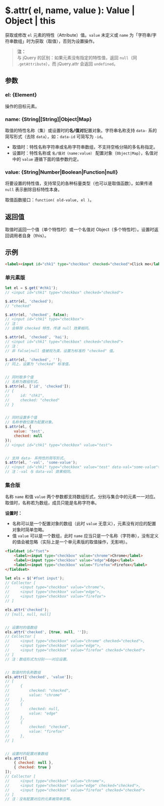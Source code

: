 # $.attr( el, name, value ): Value | Object | this

获取或修改 `el` 元素的特性（Attribute）值。`value` 未定义或 `name` 为「字符串/字符串数组」时为获取（取值），否则为设置操作。

> **注：**<br>
> 与 jQuery 的区别：如果元素没有指定的特性值，返回 `null`（同 `.getAttribute`），而 jQuery.attr 会返回 `undefined`。


## 参数

### el: {Element}

操作的目标元素。


### name: {String|[String]|Object|Map}

取值的特性名称（集）或设置时的**名/值对**配置对象。字符串名称支持 `data-` 系的简写形式（去除 `data`），如：`data-id` 可简写为 `-id`。

- 取值时：特性名称字符串或名称字符串数组，不支持空格分隔的多名称指定。
- 设置时：特性名称或 `名/值对（name:value）` 配置对象（`Object|Map`），名值对中的 `value` 遵循下面的值参数约定。


### value: {String|Number|Boolean|Function|null}

将要设置的特性值，支持常见的各种标量类型（也可以是取值函数）。如果传递 `null` 表示删除目标特性本身。

取值函数接口：`function( old-value, el )`。


## 返回值

取值时返回一个值（单个特性时）或一个名值对 Object（多个特性时）。设置时返回调用者自身（this）。


## 示例

```html
<label><input id="chk1" type="checkbox" checked="checked">Click me</label>
```


### 单元素版

```js
let el = $.get('#chk1');
// <input id="chk1" type="checkbox" checked="checked">

$.attr(el, 'checked');
// "checked"

$.attr(el, 'checked', false);
// <input id="chk1" type="checkbox">
// 注：
// 会移除 checked 特性，传递 null 效果相同。

$.attr(el, 'checked', 'hai');
// <input id="chk1" type="checkbox" checked="checked">
// 注：
// 非 false|null 值被视为真，设置为标准的 "checked" 值。

$.attr(el, 'checked', '');
// 同上，设置为 "checked" 标准值。


// 同时取多个值
// 名称为数组形式。
$.attr(el, ['id', 'checked']);
// {
//     id: "chk1",
//     checked: "checked"
// }


// 同时设置多个值
// 名称参数位置为配置对象。
$.attr(el, {
    value: 'test',
    checked: null
});
// <input id="chk1" type="checkbox" value="test">


// 支持 data- 系特性的简写形式。
$.attr(el, '-val', 'some-value');
// <input id="chk1" type="checkbox" value="test" data-val="some-value">
// 注：-val 与 data-val 效果相同。
```


### 集合版

名称 `name` 和值 `value` 两个参数都支持数组形式，分别与集合中的元素一一对应。取值时，名称若为数组，成员只能是名称字符串。

**设置时：**

- 名称可以是一个配置对象的数组（此时 `value` 无意义），元素没有对应的配置对象时简单忽略。
- 值 `value` 可以是一个数组，此时 `name` 应当只是一个名称（字符串），没有定义的值会被忽略（实际上是一个单元素版的取值操作，无影响）。

```html
<fieldset id="fset">
    <label><input type="checkbox" value="chrome">Chrome</label>
    <label><input type="checkbox" value="edge">Edge</label>
    <label><input type="checkbox" value="firefox">Firefox</label>
</fieldset>
```

```js
let els = $('#fset input');
// Collector [
//     <input type="checkbox" value="chrome">,
//     <input type="checkbox" value="edge">,
//     <input type="checkbox" value="firefox">
// ]

els.attr('checked');
// [null, null, null]


// 设置时的值数组
els.attr('checked', [true, null, '']);
// Collector [
//     <input type="checkbox" value="chrome" checked="checked">,
//     <input type="checkbox" value="edge">,
//     <input type="checkbox" value="firefox" checked="checked">
// ]
// 注：数组形式为分别一一对应设置。


// 取值时的名称数组
els.attr(['checked', 'value']);
// [
//     {
//         checked: "checked",
//         value: "chrome"
//     },
//     {
//         checked: null,
//         value: "edge"
//     },
//     {
//         checked: "checked",
//         value: "firefox"
//     },
// ]


// 设置时的配置对象数组
els.attr([
    { checked: null },
    { checked: true }
]);
// Collector [
//     <input type="checkbox" value="chrome">,
//     <input type="checkbox" value="edge" checked="checked">,
//     <input type="checkbox" value="firefox" checked="checked">
// ]
// 注：没有配置对应的元素被简单忽略。
```
